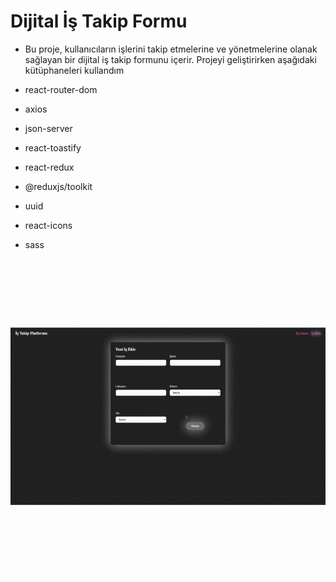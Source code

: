 # Dijital İş Takip Formu

- Bu proje, kullanıcıların işlerini takip etmelerine ve yönetmelerine olanak sağlayan bir dijital iş takip formunu içerir. Projeyi geliştirirken aşağıdaki kütüphaneleri kullandım

- react-router-dom

- axios

- json-server

- react-toastify

- react-redux

- @reduxjs/toolkit

- uuid

- react-icons

- sass

<img src="Tracking-Form.gif">